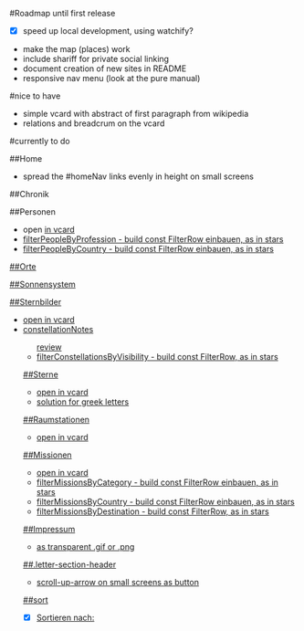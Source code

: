 #Roadmap until first release
- [x] speed up local development, using watchify?
- make the map (places) work
- include shariff for private social linking
- document creation of new sites in README
- responsive nav menu (look at the pure manual)

#nice to have
- simple vcard with abstract of first paragraph from wikipedia
- relations and breadcrum on the vcard

#currently to do

##Home
- spread the #homeNav links evenly in height on small screens

##Chronik

##Personen
- open <a href={item.name}> in vcard
- filterPeopleByProfession - build const FilterRow einbauen, as in stars
- filterPeopleByCountry - build const FilterRow einbauen, as in stars

##Orte

##Sonnensystem

##Sternbilder
- open <a href={item.name}> in vcard
- constellationNotes <ul> review
- filterConstellationsByVisibility - build const FilterRow, as in stars

##Sterne
- open <a href={item.name}> in vcard
- solution for greek letters

##Raumstationen
- open <a href={item.name}> in vcard

##Missionen
- open <a href={item.name}> in vcard
- filterMissionsByCategory - build const FilterRow einbauen, as in stars
- filterMissionsByCountry - build const FilterRow einbauen, as in stars
- filterMissionsByDestination - build const FilterRow, as in stars

##Impressum
- as transparent .gif or .png

##.letter-section-header
- scroll-up-arrow on small screens as button

##sort
- [x] <label>Sortieren nach:</label>
